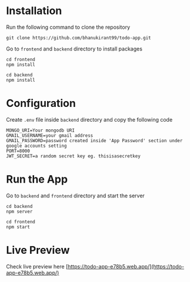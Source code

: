 # Installation
Run the following command to clone the repository
```
git clone https://github.com/bhanukirant99/todo-app.git
```
Go to ```frontend``` and ```backend``` directory to install packages
```
cd frontend
npm install
```
```
cd backend
npm install
```
# Configuration
Create ```.env``` file inside ```backend``` directory and copy the following code

```
MONGO_URI=Your mongodb URI
GMAIL_USERNAME=your gmail address 
GMAIL_PASSWORD=password created inside 'App Password' section under google accounts setting
PORT=8000
JWT_SECRET=a random secret key eg. thisisasecretkey
```
# Run the App
Go to ```backend``` and ```frontend``` directory and start the server
```
cd backend
npm server
```
```
cd frontend
npm start
```
# Live Preview
Check live preview here [https://todo-app-e78b5.web.app/](https://todo-app-e78b5.web.app/)


